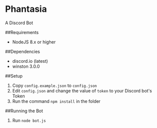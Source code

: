 # Phantasia
A Discord Bot

##Requirements
 -  NodeJS 8.x or higher

##Dependencies
 - discord.io (latest)
 - winston 3.0.0

##Setup
1. Copy `config.example.json` to `config.json`
2. Edit `config.json` and change the value of `token` to your Discord bot's Token
3. Run the command `npm install` in the folder 

##Running the Bot
1. Run `node bot.js`
